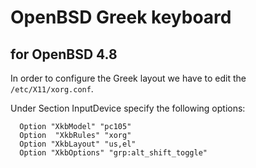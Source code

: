 # OpenBSD Greek keyboard

## for OpenBSD 4.8
In order to configure the Greek layout we have to edit the `/etc/X11/xorg.conf`.

Under Section InputDevice specify the following options:
```
  Option "XkbModel" "pc105"
  Option  "XkbRules" "xorg"
  Option "XkbLayout" "us,el"
  Option "XkbOptions" "grp:alt_shift_toggle"
```

